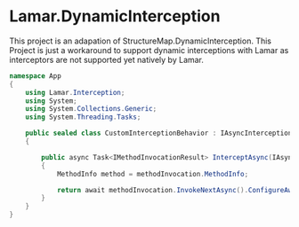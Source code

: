 # Lamar.DynamicInterception
This project is an adapation of StructureMap.DynamicInterception.
This Project is just a workaround to support dynamic interceptions with Lamar as interceptors are not supported yet natively by Lamar.

```cs
namespace App
{
    using Lamar.Interception;
    using System;
    using System.Collections.Generic;
    using System.Threading.Tasks;

    public sealed class CustomInterceptionBehavior : IAsyncInterceptionBehavior
    {

        public async Task<IMethodInvocationResult> InterceptAsync(IAsyncMethodInvocation methodInvocation)
        {
            MethodInfo method = methodInvocation.MethodInfo;

            return await methodInvocation.InvokeNextAsync().ConfigureAwait(false);
        }
    }
}
```
